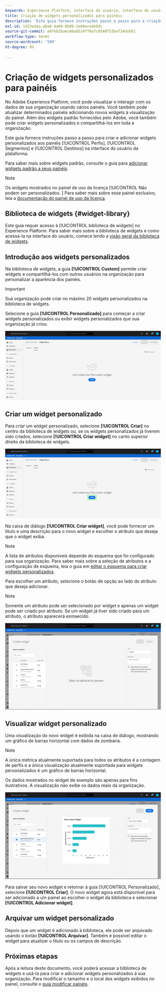 ```yaml
---
keywords: Experience Platform, interface do usuário, interface do usuário, painéis, painel, perfis, segmentos, destinos, uso de licença, widgets, métricas;
title: Criação de widgets personalizados para painéis
description: 'Este guia fornece instruções passo a passo para a criação de widgets personalizados para uso em painéis do Adobe Experience Platform. '
exl-id: 1d33e3ea-a8a8-4a09-8bd9-2e04ecedebdc
source-git-commit: a07eb2baec48ad514ff0afc0548f53baf34da561
workflow-type: tm+mt
source-wordcount: '589'
ht-degree: 0%

---
```



# Criação de widgets personalizados para painéis

No Adobe Experience Platform, você pode visualizar e interagir com os dados de sua organização usando vários painéis. Você também pode atualizar determinados painéis adicionando novos widgets à visualização do painel. Além dos widgets padrão fornecidos pelo Adobe, você também pode criar widgets personalizados e compartilhá-los em toda a organização.

Este guia fornece instruções passo a passo para criar e adicionar widgets personalizados aos painéis [!UICONTROL Perfis], [!UICONTROL Segmentos] e [!UICONTROL Destinos] na interface do usuário da plataforma.

Para saber mais sobre widgets padrão, consulte o guia para [adicionar widgets padrão a seus painéis](standard-widgets.md).

>[!NOTE]
>
>Os widgets mostrados no painel de uso da licença [!UICONTROL Não podem ser personalizados. ] Para saber mais sobre esse painel exclusivo, leia a [documentação do painel de uso da licença](../guides/license-usage.md).

## Biblioteca de widgets {#widget-library}

Este guia requer acesso à [!UICONTROL biblioteca de widgets] no Experience Platform. Para saber mais sobre a biblioteca de widgets e como acessá-la na interface do usuário, comece lendo a [visão geral da biblioteca de widgets](widget-library.md).

## Introdução aos widgets personalizados

Na biblioteca de widgets, a guia **[!UICONTROL Custom]** permite criar widgets e compartilhá-los com outros usuários na organização para personalizar a aparência dos painéis.

>[!IMPORTANT]
>
>Sua organização pode criar no máximo 20 widgets personalizados na biblioteca de widgets.

Selecione a guia **[!UICONTROL Personalizado]** para começar a criar widgets personalizados ou exibir widgets personalizados que sua organização já criou.

![](../images/customization/custom-widgets.png)

## Criar um widget personalizado

Para criar um widget personalizado, selecione **[!UICONTROL Criar]** no centro da biblioteca de widgets ou, se os widgets personalizados já tiverem sido criados, selecione **[!UICONTROL Criar widget]** no canto superior direito da biblioteca de widgets.

![](../images/customization/create-widget.png)

Na caixa de diálogo **[!UICONTROL Criar widget]**, você pode fornecer um título e uma descrição para o novo widget e escolher o atributo que deseja que o widget exiba.

>[!NOTE]
>
>A lista de atributos disponíveis depende do esquema que foi configurado para sua organização. Para saber mais sobre a seleção de atributos e a configuração de esquema, leia o guia em [editar o esquema para criar widgets personalizados](edit-schema.md).

Para escolher um atributo, selecione o botão de opção ao lado do atributo que deseja adicionar.

>[!NOTE]
>
>Somente um atributo pode ser selecionado por widget e apenas um widget pode ser criado por atributo. Se um widget já tiver sido criado para um atributo, o atributo aparecerá esmaecido.

![](../images/customization/create-widget-dialog.png)

## Visualizar widget personalizado

Uma visualização do novo widget é exibida na caixa de diálogo, mostrando um gráfico de barras horizontal com dados de zombaria.

>[!NOTE]
>
>A única métrica atualmente suportada para todos os atributos é a contagem de perfis e a única visualização atualmente suportada para widgets personalizados é um gráfico de barras horizontal.
>
>Os dados mostrados no widget de exemplo são apenas para fins ilustrativos. A visualização não exibe os dados reais da organização.

![](../images/customization/create-widget-select-attribute.png)

Para salvar seu novo widget e retornar à guia [!UICONTROL Personalizado], selecione **[!UICONTROL Criar]**. O novo widget agora está disponível para ser adicionado a um painel ao escolher o widget da biblioteca e selecionar **[!UICONTROL Adicionar widget]**.

## Arquivar um widget personalizado

Depois que um widget é adicionado à biblioteca, ele pode ser arquivado usando o botão **[!UICONTROL Arquivar]**. Também é possível editar o widget para atualizar o título ou os campos de descrição.

## Próximas etapas

Após a leitura deste documento, você poderá acessar a biblioteca de widgets e usá-la para criar e adicionar widgets personalizados à sua organização. Para modificar o tamanho e o local dos widgets exibidos no painel, consulte o [guia modificar painéis](modify.md).
